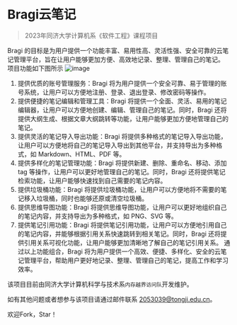 # Bragi云笔记
>2023年同济大学计算机系《软件工程》课程项目

Bragi 的目标是为用户提供一个功能丰富、易用性高、灵活性强、安全可靠的云笔记管理平台，旨在让用户能够更加方便、高效地记录、整理、管理自己的笔记。
项目功能如下图所示
![image](https://github.com/Raxio-Z/Bragi/blob/main/images/arch.jpg?inline=false)

1. 提供优质的账号管理服务：Bragi 将为用户提供一个安全可靠、易于管理的账号系统，让用户可以方便地注册、登录、退出登录、修改密码等操作。
2. 提供便捷的笔记编辑和管理工具：Bragi 将提供一个全面、灵活、易用的笔记编辑器，让用户可以方便地创建、编辑、管理自己的笔记。同时，Bragi 还将提供大纲生成、根据文章大纲跳转等功能，让用户能够更加方便地管理自己的笔记。
3. 提供灵活的笔记导入导出功能：Bragi 将提供多种格式的笔记导入导出功能，让用户可以方便地将自己的笔记导入导出到其他平台，并支持导出为多种格式，如 Markdown、HTML、PDF 等。
4. 提供多样化的笔记管理功能：Bragi 将提供新建、删除、重命名、移动、添加 tag 等操作，让用户可以更好地管理自己的笔记。同时，Bragi 还将提供笔记检索功能，让用户能够快速找到自己需要的笔记内容。
5. 提供垃圾桶功能：Bragi 将提供垃圾桶功能，让用户可以方便地将不需要的笔记移入垃圾桶，同时也能够还原或清空垃圾桶。
6. 提供思维导图功能：Bragi 将提供思维导图功能，让用户可以更好地组织自己的笔记内容，并支持导出为多种格式，如 PNG、SVG 等。
7. 提供笔记引用功能：Bragi 将提供笔记引用功能，让用户可以方便地引用自己的笔记内容，并能够根据引用关系快速跳转到相关笔记。同时，Bragi 还将提供引用关系可视化功能，让用户能够更加清晰地了解自己的笔记引用关系。
通过以上功能组合，Bragi 将为用户提供一个高效、便捷、多样化、安全的云笔记管理平台，帮助用户更好地记录、整理、管理自己的笔记，提高工作和学习效率。

该项目目前由同济大学计算机科学与技术系`内存越界访问队`开发维护。

如有其他问题或者想参与该项目请通过邮件联系 2053039@tongji.edu.cn。

欢迎Fork，Star！
